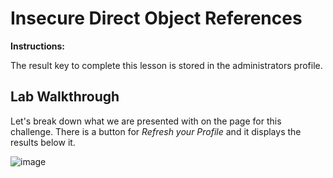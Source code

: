 # Insecure Direct Object References

**Instructions:**

The result key to complete this lesson is stored in the administrators profile.

## Lab Walkthrough

Let's break down what we are presented with on the page for this challenge. There is a button for *Refresh your Profile* and it displays the results below it.

![image](https://user-images.githubusercontent.com/66766340/145984253-7b8b2963-eb94-4a8e-8c40-d52314438209.png)

